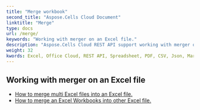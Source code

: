 ```yaml
---
title: "Merge workbook"
second_title: "Aspose.Cells Cloud Document"
linktitle: "Merge"
type: docs
url: /merge/
keywords: "Working with merger on an Excel file."
description: "Aspose.Cells Cloud REST API support working with merger on an Excel file. SDK support kinds of development languages. They include Android, C#, Go, Java, NodeJS, Perl, PHP, Python, Ruby, and swift."
weight: 32
kwords: Excel, Office Cloud, REST API, Spreadsheet, PDF, CSV, Json, Markdwon, Merge
---
```


## Working with merger on an Excel file

- [How to merge multi Excel files into an Excel file.](/cells/merge/multi-files/)
- [How to merge an Excel Workbooks into other Excel file.](/cells/workbook/merge/)
